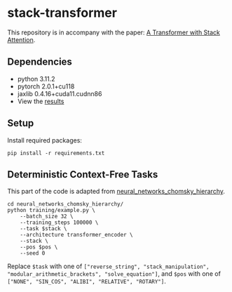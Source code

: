 # stack-transformer
This repository is in accompany with the paper: [A Transformer with Stack Attention](https://arxiv.org/abs/2405.04515).

## Dependencies
- python 3.11.2
- pytorch 2.0.1+cu118
- jaxlib 0.4.16+cuda11.cudnn86
- View the [results](example_stack_t.py)
## Setup
Install required packages:
```
pip install -r requirements.txt
```

## Deterministic Context-Free Tasks
This part of the code is adapted from [neural_networks_chomsky_hierarchy](https://github.com/google-deepmind/neural_networks_chomsky_hierarchy/tree/main).
```
cd neural_networks_chomsky_hierarchy/
python training/example.py \
    --batch_size 32 \
    --training_steps 100000 \
    --task $stack \
    --architecture transformer_encoder \
    --stack \
    --pos $pos \
    --seed 0
```
Replace `$task` with one of `["reverse_string", "stack_manipulation", "modular_arithmetic_brackets", "solve_equation"]`,
and `$pos` with one of `["NONE", "SIN_COS", "ALIBI", "RELATIVE", "ROTARY"]`.
